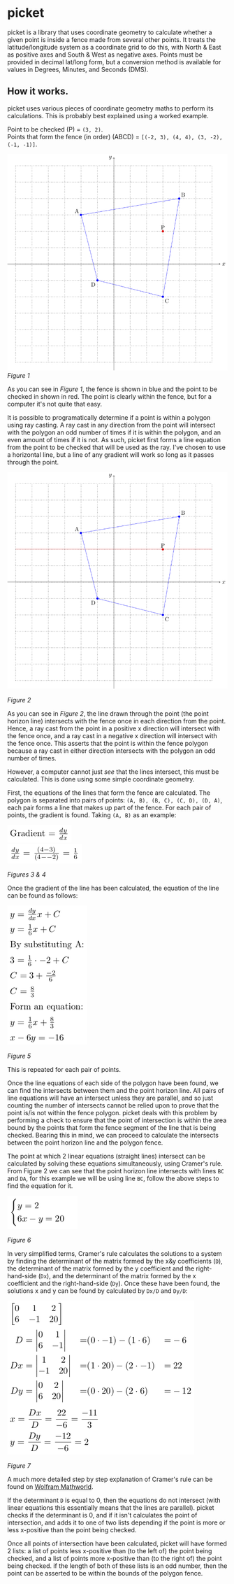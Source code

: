 # picket

picket is a library that uses coordinate geometry to calculate whether a given point is inside a fence made from several other points. It treats the latitude/longitude system as a coordinate grid to do this, with North & East as positive axes and South & West as negative axes. Points must be provided in decimal lat/long form, but a conversion method is available for values in Degrees, Minutes, and Seconds (DMS).

## How it works.

picket uses various pieces of coordinate geometry maths to perform its calculations. This is probably best explained using a worked example.

Point to be checked (P) = `(3, 2)`.  
Points that form the fence (in order) (ABCD) = `[(-2, 3), (4, 4), (3, -2), (-1, -1)]`.

![Figure 1](fig_1/figure_1.png)
*Figure 1*

As you can see in *Figure 1*, the fence is shown in blue and the point to be checked in shown in red. The point is clearly within the fence, but for a computer it's not quite that easy.  

It is possible to programatically determine if a point is within a polygon using ray casting. A ray cast in any direction from the point will intersect with the polygon an odd number of times if it is within the polygon, and an even amount of times if it is not. As such, picket first forms a line equation from the point to be checked that will be used as the ray. I've chosen to use a horizontal line, but a line of any gradient will work so long as it passes through the point.

![Figure 2](fig_2/figure_2.png)

*Figure 2*

As you can see in *Figure 2*, the line drawn through the point (the point horizon line) intersects with the fence once in each direction from the point. Hence, a ray cast from the point in a positive x direction will intersect with the fence once, and a ray cast in a negative x direction will intersect with the fence once. This asserts that the point is within the fence polygon because a ray cast in either direction intersects with the polygon an odd number of times.

However, a computer cannot just *see* that the lines intersect, this must be calculated. This is done using some simple coordinate geometry.

First, the equations of the lines that form the fence are calculated. The polygon is separated into pairs of points: `(A, B), (B, C), (C, D), (D, A)`, each pair forms a line that makes up part of the fence. For each pair of points, the gradient is found. Taking `(A, B)` as an example:

![Figure 3](fig_3/figure_3.png)  
![Figure 4](fig_4/figure_4.png)

*Figures 3 & 4*


Once the gradient of the line has been calculated, the equation of the line can be found as follows:

![Figure 5](fig_5/figure_5.png)  

*Figure 5*

This is repeated for each pair of points.

Once the line equations of each side of the polygon have been found, we can find the intersects between them and the point horizon line. All pairs of line equations will have an intersect unless they are parallel, and so just counting the number of intersects cannot be relied upon to prove that the point is/is not within the fence polygon. picket deals with this problem by performing a check to ensure that the point of intersection is within the area bound by the points that form the fence segment of the line that is being checked. Bearing this in mind, we can proceed to calculate the intersects between the point horizon line and the polygon fence.

The point at which 2 linear equations (straight lines) intersect can be calculated by solving these equations simultaneously, using Cramer's rule. From Figure 2 we can see that the point horizon line intersects with lines `BC` and `DA`, for this example we will be using line `BC`, follow the above steps to find the equation for it.

![Figure 6](fig_6/figure_6.png)

*Figure 6*

In very simplified terms, Cramer's rule calculates the solutions to a system by finding the determinant of the matrix formed by the x&y coefficients (`D`), the determinant of the matrix formed by the y coefficient and the right-hand-side (`Dx`), and the determinant of the matrix formed by the x coefficient and the right-hand-side (`Dy`). Once these have been found, the solutions x and y can be found by calculated by `Dx/D` and `Dy/D`:

![Figure 7](fig_7/figure_7.png)

*Figure 7*

A much more detailed step by step explanation of Cramer's rule can be found on [Wolfram Mathworld](http://mathworld.wolfram.com/CramersRule.html).  

If the determinant `D` is equal to 0, then the equations do not intersect (with linear equations this essentially means that the lines are parallel). picket checks if the determinant is 0, and if it isn't calculates the point of intersection, and adds it to one of two lists depending if the point is more or less x-positive than the point being checked.

Once all points of intersection have been calculated, picket will have formed 2 lists: a list of points less x-positive than (to the left of) the point being checked, and a list of points more x-positive than (to the right of) the point being checked. if the length of both of these lists is an odd number, then the point can be asserted to be within the bounds of the polygon fence.